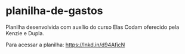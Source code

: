 # planilha-de-gastos
Planilha desenvolvida com auxílio do curso Elas Codam oferecido pela Kenzie e Dupla. 

Para acessar a planilha: https://lnkd.in/d94AfjcN
